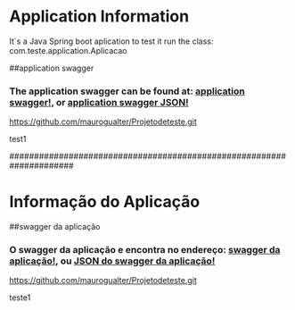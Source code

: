 # Application Information

It`s a Java Spring boot aplication to test it run the class: com.teste.application.Aplicacao

##application swagger

### The application swagger can be found at: [application swagger!](http://localhost:8080/swagger-ui/index.html#/), or [application swagger JSON!](http://localhost:8080/v2/api-docs)

https://github.com/maurogualter/Projetodeteste.git

test1

#####################################################################

# Informação do Aplicação

##swagger da aplicação

### O swagger da aplicação e encontra no endereço: [swagger da aplicação!](http://localhost:8080/swagger-ui/index.html#/), ou [ JSON do swagger da aplicação!](http://localhost:8080/v2/api-docs)

https://github.com/maurogualter/Projetodeteste.git


teste1
